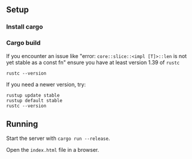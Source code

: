 ## Setup

### Install cargo

### Cargo build
If you encounter an issue like "error: `core::slice::<impl [T]>::len`
is not yet stable as a const fn" ensure you have at least version 1.39 of `rustc`
```
rustc --version
```
If you need a newer version, try:
```
rustup update stable
rustup default stable
rustc --version
```

## Running

Start the server with `cargo run --release`.

Open the `index.html` file in a browser.
